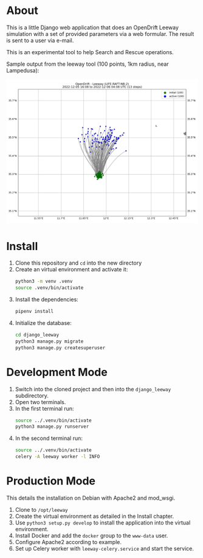 # About
This is a little Django web application that does an OpenDrift Leeway simulation with a set of provided parameters via a web formular. The result is sent to a user via e-mail.

This is an experimental tool to help Search and Rescue operations.

Sample output from the leeway tool (100 points, 1km radius, near Lampedusa):

![Example leeway output](./leeway-example-output.png)

# Install
1. Clone this repository and `cd` into the new directory
1. Create an virtual environment and activate it:
   ```bash
   python3 -m venv .venv
   source .venv/bin/activate
   ```
1. Install the dependencies:
   ```bash
   pipenv install
   ```
1. Initialize the database:
   ```bash
   cd django_leeway
   python3 manage.py migrate
   python3 manage.py createsuperuser
   ```

# Development Mode
1. Switch into the cloned project and then into the `django_leeway` subdirectory.
1. Open two terminals.
1. In the first terminal run:
   ```bash
   source ../.venv/bin/activate
   python3 manage.py runserver
   ```
1. In the second terminal run:
   ```bash
   source ../.venv/bin/activate
   celery -A leeway worker -l INFO
   ```

# Production Mode
This details the installation on Debian with Apache2 and mod_wsgi.

1. Clone to `/opt/leeway`
1. Create the virtual environment as detailed in the Install chapter.
1. Use `python3 setup.py develop` to install the application into the virtual environment.
1. Install Docker and add the `docker` group to the `www-data` user.
1. Configure Apache2 according to example.
1. Set up Celery worker with `leeway-celery.service` and start the service.
